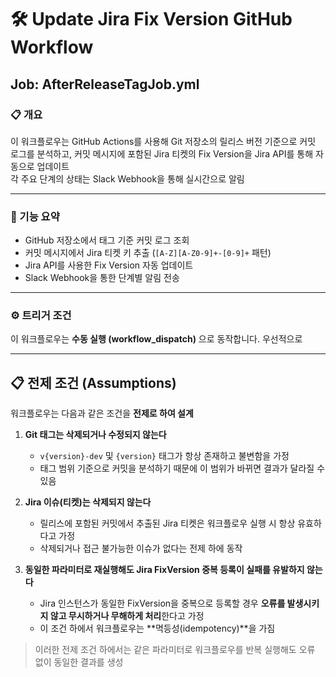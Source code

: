 
# 🛠️ Update Jira Fix Version GitHub Workflow


## Job: AfterReleaseTagJob.yml


### 📋 개요

이 워크플로우는 GitHub Actions를 사용해 Git 저장소의 릴리스 버전 기준으로 커밋 로그를 분석하고, 커밋 메시지에 포함된 Jira 티켓의 Fix Version을 Jira API를 통해 자동으로 업데이트  
각 주요 단계의 상태는 Slack Webhook을 통해 실시간으로 알림

---

### 🚀 기능 요약

- GitHub 저장소에서 태그 기준 커밋 로그 조회
- 커밋 메시지에서 Jira 티켓 키 추출 (`[A-Z][A-Z0-9]+-[0-9]+` 패턴)
- Jira API를 사용한 Fix Version 자동 업데이트
- Slack Webhook을 통한 단계별 알림 전송

---

### ⚙️ 트리거 조건

이 워크플로우는 **수동 실행 (workflow_dispatch)** 으로 동작합니다.
우선적으로 


---

## 📋 전제 조건 (Assumptions)

워크플로우는 다음과 같은 조건을 **전제로 하여 설계**

1. **Git 태그는 삭제되거나 수정되지 않는다**
   - `v{version}-dev` 및 `{version}` 태그가 항상 존재하고 불변함을 가정
   - 태그 범위 기준으로 커밋을 분석하기 때문에 이 범위가 바뀌면 결과가 달라질 수 있음

2. **Jira 이슈(티켓)는 삭제되지 않는다**
   - 릴리스에 포함된 커밋에서 추출된 Jira 티켓은 워크플로우 실행 시 항상 유효하다고 가정
   - 삭제되거나 접근 불가능한 이슈가 없다는 전제 하에 동작

3. **동일한 파라미터로 재실행해도 Jira FixVersion 중복 등록이 실패를 유발하지 않는다**
   - Jira 인스턴스가 동일한 FixVersion을 중복으로 등록할 경우 **오류를 발생시키지 않고 무시하거나 무해하게 처리**한다고 가정
   - 이 조건 하에서 워크플로우는 **멱등성(idempotency)**을 가짐

> 이러한 전제 조건 하에서는 같은 파라미터로 워크플로우를 반복 실행해도 오류 없이 동일한 결과를 생성
